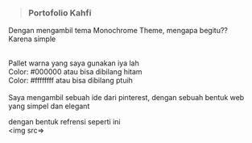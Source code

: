 >### Portofolio Kahfi
Dengan mengambil tema Monochrome Theme, mengapa begitu?? <br> Karena simple

<br>
Pallet warna yang saya gunakan iya lah
<br>
Color: #000000 atau bisa dibilang hitam <br>
Color: #ffffffff atau bisa dibilang ptuih

<br>

<br>
Saya mengambil sebuah ide dari pinterest, dengan sebuah bentuk web yang simpel dan elegant

dengan bentuk refrensi seperti ini <br>
<img src=>